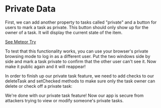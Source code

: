 # Private Data

First, we can add another property to tasks called "private" and a button for users to mark a task as private. This button should only show up for the owner of a task. It will display the current state of the item.

[See Meteor Try](https://www.meteor.com/try/11)

To test that this functionality works, you can use your browser's private browsing mode to log in as a different user. Put the two windows side by side and mark a task private to confirm that the other user can't see it. Now make it public again and it will reappear!

In order to finish up our private task feature, we need to add checks to our deleteTask and setChecked methods to make sure only the task owner can delete or check off a private task:

We're done with our private task feature! Now our app is secure from attackers trying to view or modify someone's private tasks.
